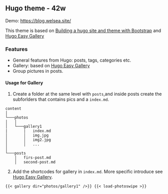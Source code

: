 ## Hugo theme - 42w
Demo: https://blog.welsea.site/

This theme is based on [Building a hugo site and theme with Bootstrap](https://willschenk.com/articles/2018/building-a-hugo-site/) and [Hugo Easy Gallery](https://www.liwen.id.au/heg/)


### Features
- General features from Hugo: posts, tags, categories etc.
- Gallery: based on [Hugo Easy Gallery](https://www.liwen.id.au/heg/)
- Group pictures in posts.

#### Usage for Gallery
1. Create a folder at the same level with `posts`,and inside posts create the subforlders that contains pics and a `index.md`.
```
content  
│
└───photos
│   │
│   └───gallery1
|       |   index.md
│       │   img.jpg
│       │   img2.jpg
│       │   ...
│   
└───posts
    │   firs-post.md
    │   second-post.md
````
2. Add the shortcodes for gallery in `index.md`. More specific introduce see [Hugo Easy Gallery](https://www.liwen.id.au/heg/).
````
{{< gallery dir="photos/gallery1" />}} {{< load-photoswipe >}}
````
